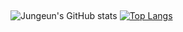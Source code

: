 <p align="center"><alt="Hello, I'm Jungeun Oh" /></p>

<br />

![Jungeun's GitHub stats](https://github-readme-stats.vercel.app/api?username=jungeuno&show_icons=true&theme=radical)
[![Top Langs](https://github-readme-stats.vercel.app/api/top-langs/?username=jungeuno&layout=compact)](https://github.com/anuraghazra/github-readme-stats)


<!--
**jungeuno/jungeuno** is a ✨ _special_ ✨ repository because its `README.md` (this file) appears on your GitHub profile.

Here are some ideas to get you started:

- 🔭 I’m currently working on ...
- 🌱 I’m currently learning ...
- 👯 I’m looking to collaborate on ...
- 🤔 I’m looking for help with ...
- 💬 Ask me about ...
- 📫 How to reach me: ...
- 😄 Pronouns: ...
- ⚡ Fun fact: ...
-->
